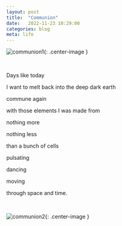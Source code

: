 ```yaml
---
layout: post
title:  "Communion"
date:   2022-11-23 10:29:00
categories: blog
meta: life
---
```


![communion1](/images/communion1.jpg){: .center-image }

<br />

Days like today

I want to melt back into the deep dark earth

commune again

with those elements I was made from

nothing more

nothing less

than a bunch of cells

pulsating

dancing

moving

through space and time.

<br />

![communion2](/images/communion2.jpg){: .center-image }
